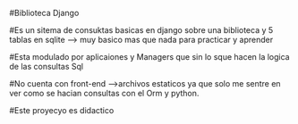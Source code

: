 #Biblioteca Django


#Es un sitema de consuktas basicas en django sobre una biblioteca y 5 tablas en sqlite --> muy basico mas que nada para practicar y aprender



#Esta modulado por aplicaiones  y Managers que sin lo sque hacen la logica de las consultas Sql


#No cuenta con front-end -->archivos estaticos ya que solo me sentre en ver como se hacian consultas con el Orm y python.


#Este proyecyo es didactico 
